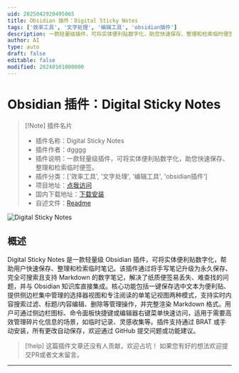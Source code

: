 ```yaml
---
uid: 2025042920495065
title: Obsidian 插件：Digital Sticky Notes
tags: ['效率工具', '文字处理', '编辑工具', 'obsidian插件']
description: 一款轻量级插件，可将实体便利贴数字化，助您快速保存、整理和检索临时便签。
author: AI
type: auto
draft: false
editable: false
modified: 20240101000000
---
```


# Obsidian 插件：Digital Sticky Notes

> [!Note] 插件名片
> - 插件名称：Digital Sticky Notes
> - 插件作者：dgggg
> - 插件说明：一款轻量级插件，可将实体便利贴数字化，助您快速保存、整理和检索临时便签。
> - 插件分类：['效率工具', '文字处理', '编辑工具', 'obsidian插件']
> - 项目地址：[点我访问](https://github.com/dalecgu/obsidian-sticky-notes)
> - 国内下载地址：[下载安装](https://pkmer.cn/products/plugin/pluginMarket/?digital-sticky-notes)
> - 自述文件：[Readme](https://ghproxy.net/https://raw.githubusercontent.com/dalecgu/obsidian-sticky-notes/master/README.md)

![Digital Sticky Notes](https://cdn.pkmer.cn/covers/digital-sticky-notes_2_0.png!pkmer)

## 概述

Digital Sticky Notes 是一款轻量级 Obsidian 插件，可将实体便利贴数字化，帮助用户快速保存、整理和检索临时笔记。该插件通过将手写笔记升级为永久保存、完全可搜索且支持 Markdown 的数字笔记，解决了纸质便签易丢失、难查找的问题，并与 Obsidian 知识库直接集成。核心功能包括一键保存选中文本为便利贴、提供侧边栏集中管理的选择器视图和专注阅读的单笔记视图两种模式，支持实时内容搜索过滤、标题/内容编辑、删除等管理操作，并完整渲染 Markdown 格式。用户可通过侧边栏图标、命令面板快捷键或编辑器右键菜单快速访问，适用于需要高效管理碎片化信息的场景，如临时记录、灵感收集等。插件支持通过 BRAT 或手动安装，所有更改自动保存，欢迎通过 GitHub 提交问题或功能建议。


> [!help] 
> 这篇插件文章还没有人贡献，欢迎占坑！
> 如果您有好的想法欢迎提交PR或者文末留言。
> 

---



